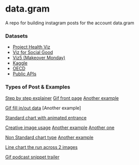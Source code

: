 # data.gram

A repo for building instagram posts for the account data.gram


### Datasets

- [Project Health Viz](https://vizzendata.com/health-and-healthcare-data-sets/)
- [Viz for Social Good](https://www.vizforsocialgood.com/join-a-project)
- [Viz5 (Makeover Monday)](https://www.makeovermonday.co.uk/data/)
- [Kaggle](https://www.kaggle.com/datasets)
- [OECD](https://data.oecd.org/healthres/nurses.htm#indicator-chart)
- [Public APIs](https://github.com/public-apis/public-apis)



### Types of Post & Examples

[Step by step explainer](https://www.instagram.com/p/CD1mFzvALgr/)
[Gif front page](https://www.instagram.com/p/CHnnWVGg8D8/)
[Another example](https://www.instagram.com/p/CIQwXymALIs/)

[Gif fill in/out data](https://www.instagram.com/p/CHK6VW4po0h/)
[Another example]

[Standard chart with animated entrance](https://www.instagram.com/p/CJRon2EH9dl/)

[Creative image usage](https://www.instagram.com/p/CIBUyuRBNkC/)
[Another example](https://www.instagram.com/p/CIdyw3hALbD/)
[Another one](https://www.instagram.com/p/CJNzQtbAWj9/)


[Non Standard chart type](https://www.instagram.com/p/CIfkCD8BBIo/)
[Another example](https://www.instagram.com/p/CIRX6zsBF8Z/)

[Line chart the run across 2 images](https://www.instagram.com/p/CI6dpLBBADl/)

[Gif podcast snippet trailer](https://www.instagram.com/p/CJQHYcQAve9/)
